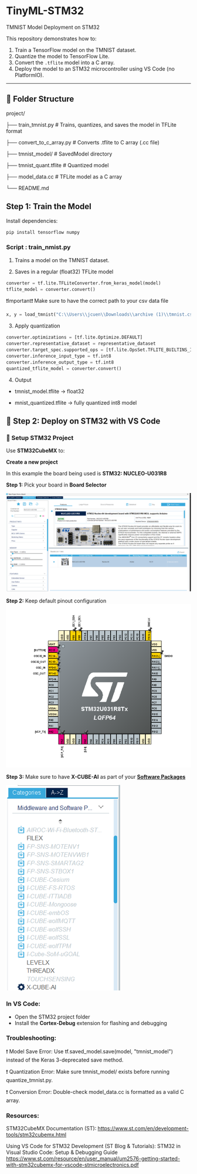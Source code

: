 # TinyML-STM32
TMNIST Model Deployment on STM32

This repository demonstrates how to:

1. Train a TensorFlow model on the TMNIST dataset.
2. Quantize the model to TensorFlow Lite.
3. Convert the `.tflite` model into a C array.
4. Deploy the model to an STM32 microcontroller using VS Code (no PlatformIO).

---

## 📁 Folder Structure

project/

├── train_tmnist.py # Trains, quantizes, and saves the model in TFLite format

├── convert_to_c_array.py # Converts .tflite to C array (.cc file)

├── tmnist_model/ # SavedModel directory

├── tmnist_quant.tflite # Quantized model

├── model_data.cc # TFLite model as a C array

└── README.md

## Step 1: Train the Model

Install dependencies:
```bash
pip install tensorflow numpy
```
### Script : train_nmist.py
1. Trains a model on the TMNIST dataset.

2. Saves in a regular (float32) TFLite model
 
```python
converter = tf.lite.TFLiteConverter.from_keras_model(model)
tflite_model = converter.convert()
```
❗Important❗
Make sure to have the correct path to your csv data file 
```python
x, y = load_tmnist("C:\\Users\\jcuen\\Downloads\\archive (1)\\tmnist.csv") # add the path to your file
```

3. Apply quantization

```python
converter.optimizations = [tf.lite.Optimize.DEFAULT]
converter.representative_dataset = representative_dataset
converter.target_spec.supported_ops = [tf.lite.OpsSet.TFLITE_BUILTINS_INT8]
converter.inference_input_type = tf.int8
converter.inference_output_type = tf.int8
quantized_tflite_model = converter.convert()

```
4. Output 
- tmnist_model.tflite → float32

- mnist_quantized.tflite → fully quantized int8 model

## 🔌 Step 2: Deploy on STM32 with VS Code

### 🧩 Setup STM32 Project

Use **STM32CubeMX** to:

**Create a new project**

In this example the board being used is **STM32: NUCLEO-U031R8**

**Step 1:** Pick your board in **Board Selector**

![Board Selector](images/image.png) 

**Step 2:** Keep default pinout configuration 
![Pinout](images/image_2.png) 

**Step 3:** Make sure to have **X-CUBE-AI** as part of your [**Software Packages**](https://www.st.com/en/embedded-software/x-cube-ai.html)

![Pinout](images/image_3.png) 


### In VS Code:

- Open the STM32 project folder
- Install the **Cortex-Debug** extension for flashing and debugging

### Troubleshooting:
❗ Model Save Error:
Use tf.saved_model.save(model, "tmnist_model") instead of the Keras 3-deprecated save method.

❗ Quantization Error:
Make sure tmnist_model/ exists before running quantize_tmnist.py.

❗ Conversion Error:
Double-check model_data.cc is formatted as a valid C array.

### Resources:

STM32CubeMX Documentation (ST):
https://www.st.com/en/development-tools/stm32cubemx.html

Using VS Code for STM32 Development (ST Blog & Tutorials):
STM32 in Visual Studio Code: Setup & Debugging Guide
https://www.st.com/resource/en/user_manual/um2576-getting-started-with-stm32cubemx-for-vscode-stmicroelectronics.pdf



